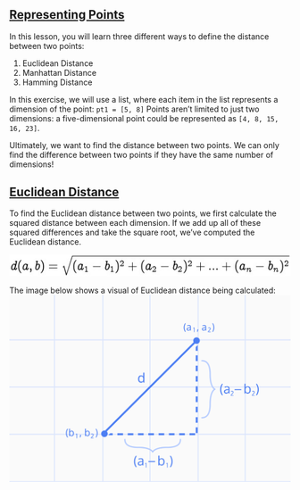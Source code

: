 # 
## [Representing Points](https://www.codecademy.com/courses/machine-learning/lessons/distance-formula/exercises/points)
In this lesson, you will learn three different ways to define the distance between two points:
1. Euclidean Distance
2. Manhattan Distance
3. Hamming Distance

In this exercise, we will use a list, where each item in the list represents a dimension of the point: `pt1 = [5, 8]`
Points aren’t limited to just two dimensions: a five-dimensional point could be represented as `[4, 8, 15, 16, 23]`.

Ultimately, we want to find the distance between two points.
We can only find the difference between two points if they have the same number of dimensions!

## [Euclidean Distance](https://www.codecademy.com/courses/machine-learning/lessons/distance-formula/exercises/euclidean-distance)
To find the Euclidean distance between two points, we first calculate the squared distance between each dimension.
If we add up all of these squared differences and take the square root, we’ve computed the Euclidean distance.

![Euclidean formula](euclidean_formula.jpg)

The image below shows a visual of Euclidean distance being calculated:
![visualize calculation](visualize_euclidean_calc.svg)
